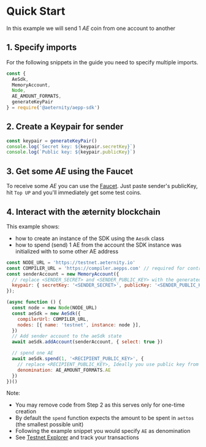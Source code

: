 # Quick Start
In this example we will send 1 _AE_ coin from one account to another

## 1. Specify imports
For the following snippets in the guide you need to specify multiple imports.

```js
const {
  AeSdk,
  MemoryAccount,
  Node,
  AE_AMOUNT_FORMATS,
  generateKeyPair
} = require('@aeternity/aepp-sdk')
```

## 2. Create a Keypair for sender

```js
const keypair = generateKeyPair()
console.log(`Secret key: ${keypair.secretKey}`)
console.log(`Public key: ${keypair.publicKey}`)
```

## 3. Get some _AE_ using the Faucet
To receive some _AE_ you can use the [Faucet](https://faucet.aepps.com/). Just paste sender's publicKey, hit `Top UP` and you'll immediately get some test coins.

## 4. Interact with the æternity blockchain
This example shows:

- how to create an instance of the SDK using the `Aesdk` class
- how to spend (send) 1 AE from the account the SDK instance was initialized with to some other AE address

```js
const NODE_URL = 'https://testnet.aeternity.io'
const COMPILER_URL = 'https://compiler.aepps.com' // required for contract interactions
const senderAccount = new MemoryAccount({
  // replace <SENDER_SECRET> and <SENDER_PUBLIC_KEY> with the generated keypair from step 2
  keypair: { secretKey: '<SENDER_SECRET>', publicKey: '<SENDER_PUBLIC_KEY>' }
});

(async function () {
  const node = new Node(NODE_URL)
  const aeSdk = new AeSdk({
    compilerUrl: COMPILER_URL,
    nodes: [{ name: 'testnet', instance: node }],
  })
  // Add sender account to the aeSdk state
  await aeSdk.addAccount(senderAccount, { select: true })

  // spend one AE
  await aeSdk.spend(1, '<RECIPIENT_PUBLIC_KEY>', {
    // replace <RECIPIENT_PUBLIC_KEY>, Ideally you use public key from Superhero Wallet you have created before
    denomination: AE_AMOUNT_FORMATS.AE
  })
})()
```

Note:

- You may remove code from Step 2 as this serves only for one-time creation
- By default the `spend` function expects the amount to be spent in `aettos` (the smallest possible unit)
- Following the example snippet you would specify `AE` as denomination
- See [Testnet Explorer](https://explorer.testnet.aeternity.io/) and track your transactions

